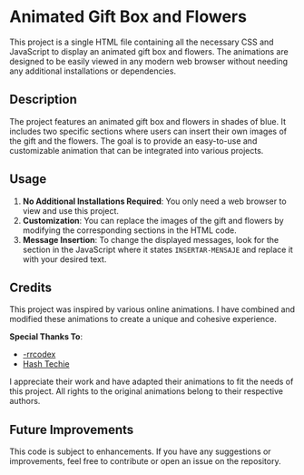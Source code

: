 # Animated Gift Box and Flowers

This project is a single HTML file containing all the necessary CSS and JavaScript to display an animated gift box and flowers. The animations are designed to be easily viewed in any modern web browser without needing any additional installations or dependencies.

## Description

The project features an animated gift box and flowers in shades of blue. It includes two specific sections where users can insert their own images of the gift and the flowers. The goal is to provide an easy-to-use and customizable animation that can be integrated into various projects.

## Usage

1. **No Additional Installations Required**: You only need a web browser to view and use this project.
2. **Customization**: You can replace the images of the gift and flowers by modifying the corresponding sections in the HTML code.
3. **Message Insertion**: To change the displayed messages, look for the section in the JavaScript where it states `INSERTAR-MENSAJE` and replace it with your desired text.

## Credits

This project was inspired by various online animations. I have combined and modified these animations to create a unique and cohesive experience. 

**Special Thanks To**:
- [-rrcodex]([link](https://www.youtube.com/watch?v=asMHYCnMb-Q))
- [Hash Techie]([link](https://www.youtube.com/watch?v=ia4Iv706-6k))

I appreciate their work and have adapted their animations to fit the needs of this project. All rights to the original animations belong to their respective authors.

## Future Improvements

This code is subject to enhancements. If you have any suggestions or improvements, feel free to contribute or open an issue on the repository.

